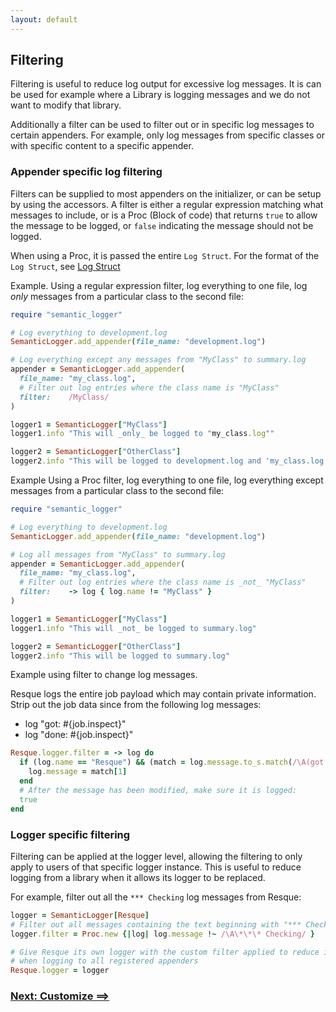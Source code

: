 ```yaml
---
layout: default
---
```


## Filtering

Filtering is useful to reduce log output for excessive log messages. It is can
be used for example where a Library is logging messages and we do not want to modify
that library.

Additionally a filter can be used to filter out or in specific log messages to certain
appenders. For example, only log messages from specific classes or with specific content
to a specific appender.

### Appender specific log filtering

Filters can be supplied to most appenders on the initializer, or can be setup
by using the accessors. A filter is either a regular expression matching what
messages to include, or is a Proc (Block of code) that returns `true` to allow the
message to be logged, or `false` indicating the message should not be logged.

When using a Proc, it is passed the entire `Log Struct`.
For the format of the `Log Struct`, see [Log Struct](log_struct.html)

Example. Using a regular expression filter, log everything to one file,
log _only_ messages from a particular class to the second file:

~~~ruby
require "semantic_logger"

# Log everything to development.log
SemanticLogger.add_appender(file_name: "development.log")

# Log everything except any messages from "MyClass" to summary.log
appender = SemanticLogger.add_appender(
  file_name: "my_class.log",
  # Filter out log entries where the class name is "MyClass"
  filter:    /MyClass/
)

logger1 = SemanticLogger["MyClass"]
logger1.info "This will _only_ be logged to "my_class.log""

logger2 = SemanticLogger["OtherClass"]
logger2.info "This will be logged to development.log and 'my_class.log'"
~~~

Example Using a Proc filter, log everything to one file, log everything except
messages from a particular class to the second file:

~~~ruby
require "semantic_logger"

# Log everything to development.log
SemanticLogger.add_appender(file_name: "development.log")

# Log all messages from "MyClass" to summary.log
appender = SemanticLogger.add_appender(
  file_name: "my_class.log",
  # Filter out log entries where the class name is _not_ "MyClass"
  filter:    -> log { log.name != "MyClass" }
)

logger1 = SemanticLogger["MyClass"]
logger1.info "This will _not_ be logged to summary.log"

logger2 = SemanticLogger["OtherClass"]
logger2.info "This will be logged to summary.log"
~~~

Example using filter to change log messages.

Resque logs the entire job payload which may contain private information.
Strip out the job data since from the following log messages:
* log "got: #{job.inspect}"
* log "done: #{job.inspect}"

~~~ruby
Resque.logger.filter = -> log do
  if (log.name == "Resque") && (match = log.message.to_s.match(/\A(got|done): /))
    log.message = match[1]
  end
  # After the message has been modified, make sure it is logged:
  true
end
~~~


### Logger specific filtering

Filtering can be applied at the logger level, allowing the filtering to only apply
to users of that specific logger instance. This is useful to reduce logging from
a library when it allows its logger to be replaced.

For example, filter out all the `*** Checking` log messages from Resque:

~~~ruby
logger = SemanticLogger[Resque]
# Filter out all messages containing the text beginning with "*** Checking"
logger.filter = Proc.new {|log| log.message !~ /\A\*\*\* Checking/ }

# Give Resque its own logger with the custom filter applied to reduce its verbosity
# when logging to all registered appenders
Resque.logger = logger
~~~

### [Next: Customize ==>](customize.html)

